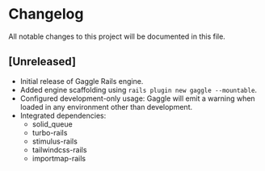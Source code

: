 # Changelog

All notable changes to this project will be documented in this file.

## [Unreleased]
- Initial release of Gaggle Rails engine.
- Added engine scaffolding using `rails plugin new gaggle --mountable`.
- Configured development-only usage: Gaggle will emit a warning when loaded in any environment other than development.
- Integrated dependencies:
  - solid_queue
  - turbo-rails
  - stimulus-rails
  - tailwindcss-rails
  - importmap-rails
